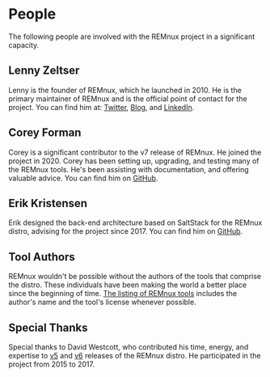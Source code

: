 # People

The following people are involved with the REMnux project in a significant capacity.

## Lenny Zeltser

Lenny is the founder of REMnux, which he launched in 2010. He is the primary maintainer of REMnux and is the official point of contact for the project. You can find him at: [Twitter](https://twitter.com/lennyzeltser), [Blog](https://zeltser.com/blog), and [LinkedIn](https://www.linkedin.com/in/lennyzeltser/).

## Corey Forman

Corey is a significant contributor to the v7 release of REMnux. He joined the project in 2020. Corey has been setting up, upgrading, and testing many of the REMnux tools. He's been assisting with documentation, and offering valuable advice. You can find him on [GitHub](https://github.com/digitalsleuth).

## Erik Kristensen

Erik designed the back-end architecture based on SaltStack for the REMnux distro, advising for the project since 2017. You can find him on [GitHub](https://github.com/ekristen).

## Tool Authors

REMnux wouldn't be possible without the authors of the tools that comprise the distro. These individuals have been making the world a better place since the beginning of time. [The listing of REMnux tools](https://docs.remnux.org/discover-the-tools) includes the author's name and the tool's license whenever possible.

## Special Thanks

Special thanks to David Westcott, who contributed his time, energy, and expertise to [v5](https://zeltser.com/remnux-v5-release-for-malware-analysts/) and [v6](https://zeltser.com/remnux-v6-release-for-malware-analysis/) releases of the REMnux distro. He participated in the project from 2015 to 2017.



